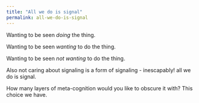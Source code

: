 ```yaml
---
title: "All we do is signal"
permalink: all-we-do-is-signal
---
```


Wanting to be seen *doing* the thing.

Wanting to be seen *wanting* to do the thing.

Wanting to be seen *not wanting* to do the thing.

Also not caring about signaling is a form of signaling - inescapably! all we do is signal.

How many layers of meta-cognition would you like to obscure it with? This choice we have.
